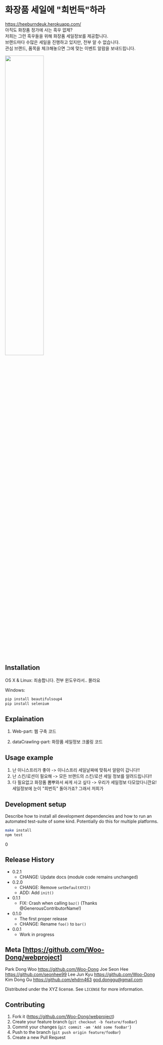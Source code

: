 # 화장품 세일에 "희번득"하라 
https://heeburndeuk.herokuapp.com/  <br>
아직도 화장품 정가에 사는 흑우 없제? <br>
저희는 그런 흑우들을 위해 화장품 세일정보를 제공합니다. <br>
브랜드마다 수많은 세일을 진행하고 있지만, 전부 알 수 없습니다. <br>
관심 브랜드, 품목을 체크해놓으면 그에 맞는 이벤트 알람을 보내드립니다. <br>


<img src="https://postfiles.pstatic.net/MjAxOTAzMjNfMjk0/MDAxNTUzMzE2MzgwODI3.y7R14iMNdCKkvNN9D97USfCdhlO5dabxeGqBXuytAkEg.o4w8KQlCX4J1uEy99NZEs7O6vS-sPmrWiKOLIi5uUP8g.PNG.ehdrn463/%ED%9D%AC%EB%B2%88%EB%93%9D.PNG?type=w773" width="50%"></img>


## Installation

OS X & Linux:
죄송합니다. 전부 윈도우라서.. 몰라요


Windows:

```sh
pip install beautifulsoup4
pip install selenium
```

## Explaination
1. Web-part: 웹 구축 코드

2. dataCrawling-part: 화장품 세일정보 크롤링 코드


## Usage example
1. 난 이니스프리가 좋아 -> 이니스프리 세일날짜에 맞춰서 알람이 갑니다!!
2. 난 스킨/로션이 필요해 -> 모든 브랜드의 스킨/로션 세일 정보를 알려드립니다!!
3. 다 필요없고 화장품 뽐뿌와서 싸게 사고 싶다 -> 우리가 세일정보 다모았다니깐요!
세일정보에 눈이 "희번득" 돌아가죠? 그래서 저희가 


## Development setup

Describe how to install all development dependencies and how to run an automated test-suite of some kind. Potentially do this for multiple platforms.

```sh
make install
npm test
```
0
## Release History

* 0.2.1
    * CHANGE: Update docs (module code remains unchanged)
* 0.2.0
    * CHANGE: Remove `setDefaultXYZ()`
    * ADD: Add `init()`
* 0.1.1
    * FIX: Crash when calling `baz()` (Thanks @GenerousContributorName!)
* 0.1.0
    * The first proper release
    * CHANGE: Rename `foo()` to `bar()`
* 0.0.1
    * Work in progress

## Meta [https://github.com/Woo-Dong/webproject]
Park Dong Woo https://github.com/Woo-Dong
Joe Seon Hee  https://github.com/seonhee99
Lee Jun Kyu   https://github.com/Woo-Dong
Kim Dong Gu   https://github.com/ehdrn463    god.donggu@gmail.com


Distributed under the XYZ license. See ``LICENSE`` for more information.



## Contributing

1. Fork it (https://github.com/Woo-Dong/webproject)
2. Create your feature branch (`git checkout -b feature/fooBar`)
3. Commit your changes (`git commit -am 'Add some fooBar'`)
4. Push to the branch (`git push origin feature/fooBar`)
5. Create a new Pull Request

<!-- Markdown link & img dfn's -->
[npm-image]: https://img.shields.io/npm/v/datadog-metrics.svg?style=flat-square
[npm-url]: https://npmjs.org/package/datadog-metrics
[npm-downloads]: https://img.shields.io/npm/dm/datadog-metrics.svg?style=flat-square
[travis-image]: https://img.shields.io/travis/dbader/node-datadog-metrics/master.svg?style=flat-square
[travis-url]: https://travis-ci.org/dbader/node-datadog-metrics
[wiki]: https://github.com/yourname/yourproject/wiki
